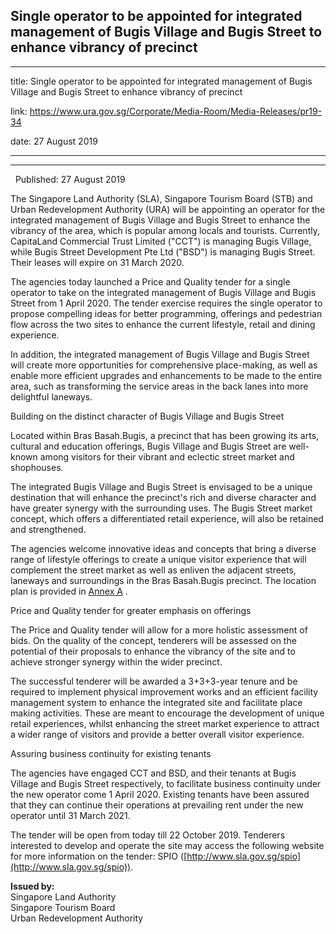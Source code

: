 ## Single operator to be appointed for integrated management of Bugis Village and Bugis Street to enhance vibrancy of precinct
---
title: Single operator to be appointed for integrated management of Bugis Village and Bugis Street to enhance vibrancy of precinct

link: https://www.ura.gov.sg/Corporate/Media-Room/Media-Releases/pr19-34

date: 27 August 2019

---

---------------------------------------------------------------------------------------------------------------------------

  Published: 27 August 2019

The Singapore Land Authority (SLA), Singapore Tourism Board (STB) and Urban Redevelopment Authority (URA) will be appointing an operator for the integrated management of Bugis Village and Bugis Street to enhance the vibrancy of the area, which is popular among locals and tourists. Currently, CapitaLand Commercial Trust Limited ("CCT") is managing Bugis Village, while Bugis Street Development Pte Ltd ("BSD") is managing Bugis Street. Their leases will expire on 31 March 2020.

The agencies today launched a Price and Quality tender for a single operator to take on the integrated management of Bugis Village and Bugis Street from 1 April 2020. The tender exercise requires the single operator to propose compelling ideas for better programming, offerings and pedestrian flow across the two sites to enhance the current lifestyle, retail and dining experience.

In addition, the integrated management of Bugis Village and Bugis Street will create more opportunities for comprehensive place-making, as well as enable more efficient upgrades and enhancements to be made to the entire area, such as transforming the service areas in the back lanes into more delightful laneways.

Building on the distinct character of Bugis Village and Bugis Street

Located within Bras Basah.Bugis, a precinct that has been growing its arts, cultural and education offerings, Bugis Village and Bugis Street are well-known among visitors for their vibrant and eclectic street market and shophouses.

The integrated Bugis Village and Bugis Street is envisaged to be a unique destination that will enhance the precinct's rich and diverse character and have greater synergy with the surrounding uses. The Bugis Street market concept, which offers a differentiated retail experience, will also be retained and strengthened.

The agencies welcome innovative ideas and concepts that bring a diverse range of lifestyle offerings to create a unique visitor experience that will complement the street market as well as enliven the adjacent streets, laneways and surroundings in the Bras Basah.Bugis precinct. The location plan is provided in [Annex A](https://www.ura.gov.sg/-/media/Corporate/Media-Room/2019/Aug/pr19-34a.pdf) .

Price and Quality tender for greater emphasis on offerings

The Price and Quality tender will allow for a more holistic assessment of bids. On the quality of the concept, tenderers will be assessed on the potential of their proposals to enhance the vibrancy of the site and to achieve stronger synergy within the wider precinct.

The successful tenderer will be awarded a 3+3+3-year tenure and be required to implement physical improvement works and an efficient facility management system to enhance the integrated site and facilitate place making activities. These are meant to encourage the development of unique retail experiences, whilst enhancing the street market experience to attract a wider range of visitors and provide a better overall visitor experience.

Assuring business continuity for existing tenants

The agencies have engaged CCT and BSD, and their tenants at Bugis Village and Bugis Street respectively, to facilitate business continuity under the new operator come 1 April 2020. Existing tenants have been assured that they can continue their operations at prevailing rent under the new operator until 31 March 2021.

The tender will be open from today till 22 October 2019. Tenderers interested to develop and operate the site may access the following website for more information on the tender: SPIO ([http://www.sla.gov.sg/spio](http://www.sla.gov.sg/spio)).



**Issued by:**  
Singapore Land Authority  
Singapore Tourism Board  
Urban Redevelopment Authority